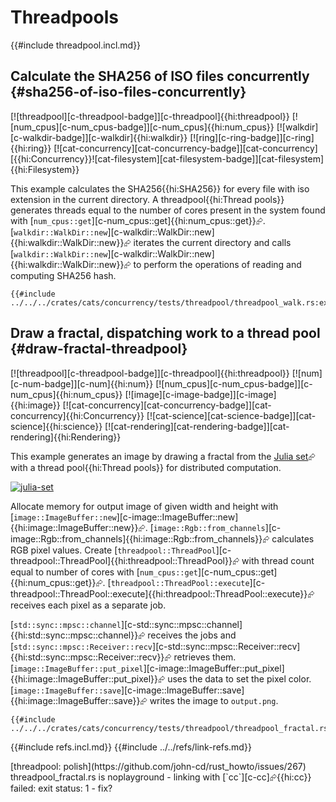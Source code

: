 # Threadpools

{{#include threadpool.incl.md}}

## Calculate the SHA256 of ISO files concurrently {#sha256-of-iso-files-concurrently}

[![threadpool][c-threadpool-badge]][c-threadpool]{{hi:threadpool}} [![num_cpus][c-num_cpus-badge]][c-num_cpus]{{hi:num_cpus}} [![walkdir][c-walkdir-badge]][c-walkdir]{{hi:walkdir}} [![ring][c-ring-badge]][c-ring]{{hi:ring}} [![cat-concurrency][cat-concurrency-badge]][cat-concurrency] [{{hi:Concurrency}}![cat-filesystem][cat-filesystem-badge]][cat-filesystem]{{hi:Filesystem}}

This example calculates the SHA256{{hi:SHA256}} for every file with iso extension in the current directory. A threadpool{{hi:Thread pools}} generates threads equal to the number of cores present in the system found with [`num_cpus::get`][c-num_cpus::get]{{hi:num_cpus::get}}⮳. [`walkdir::WalkDir::new`][c-walkdir::WalkDir::new]{{hi:walkdir::WalkDir::new}}⮳ iterates the current directory and calls [`walkdir::WalkDir::new`][c-walkdir::WalkDir::new]{{hi:walkdir::WalkDir::new}}⮳ to perform the operations of reading and computing SHA256 hash.

```rust,editable
{{#include ../../../crates/cats/concurrency/tests/threadpool/threadpool_walk.rs:example}}
```

## Draw a fractal, dispatching work to a thread pool {#draw-fractal-threadpool}

[![threadpool][c-threadpool-badge]][c-threadpool]{{hi:threadpool}} [![num][c-num-badge]][c-num]{{hi:num}} [![num_cpus][c-num_cpus-badge]][c-num_cpus]{{hi:num_cpus}} [![image][c-image-badge]][c-image]{{hi:image}} [![cat-concurrency][cat-concurrency-badge]][cat-concurrency]{{hi:Concurrency}} [![cat-science][cat-science-badge]][cat-science]{{hi:science}} [![cat-rendering][cat-rendering-badge]][cat-rendering]{{hi:Rendering}}

This example generates an image by drawing a fractal from the [Julia set][web-julia-set]⮳ with a thread pool{{hi:Thread pools}} for distributed computation.

[![julia-set][web-julia-set]][web-julia-set]

[web-julia-set]: https://cloud.githubusercontent.com/assets/221000/26546700/9be34e80-446b-11e7-81dc-dd9871614ea1.png

Allocate memory for output image of given width and height with [`image::ImageBuffer::new`][c-image::ImageBuffer::new]{{hi:image::ImageBuffer::new}}⮳.
[`image::Rgb::from_channels`][c-image::Rgb::from_channels]{{hi:image::Rgb::from_channels}}⮳ calculates RGB pixel values. Create [`threadpool::ThreadPool`][c-threadpool::ThreadPool]{{hi:threadpool::ThreadPool}}⮳ with thread count equal to number of cores with [`num_cpus::get`][c-num_cpus::get]{{hi:num_cpus::get}}⮳.
[`threadpool::ThreadPool::execute`][c-threadpool::ThreadPool::execute]{{hi:threadpool::ThreadPool::execute}}⮳ receives each pixel as a separate job.

[`std::sync::mpsc::channel`][c-std::sync::mpsc::channel]{{hi:std::sync::mpsc::channel}}⮳ receives the jobs and [`std::sync::mpsc::Receiver::recv`][c-std::sync::mpsc::Receiver::recv]{{hi:std::sync::mpsc::Receiver::recv}}⮳ retrieves them.
[`image::ImageBuffer::put_pixel`][c-image::ImageBuffer::put_pixel]{{hi:image::ImageBuffer::put_pixel}}⮳ uses the data to set the pixel color.
[`image::ImageBuffer::save`][c-image::ImageBuffer::save]{{hi:image::ImageBuffer::save}}⮳ writes the image to `output.png`.

```rust,editable,noplayground
{{#include ../../../crates/cats/concurrency/tests/threadpool/threadpool_fractal.rs:example}}
```

{{#include refs.incl.md}}
{{#include ../../refs/link-refs.md}}

<div class="hidden">
[threadpool: polish](https://github.com/john-cd/rust_howto/issues/267) threadpool_fractal.rs is noplayground - linking with [`cc`][c-cc]⮳{{hi:cc}} failed: exit status: 1 - fix?
</div>

